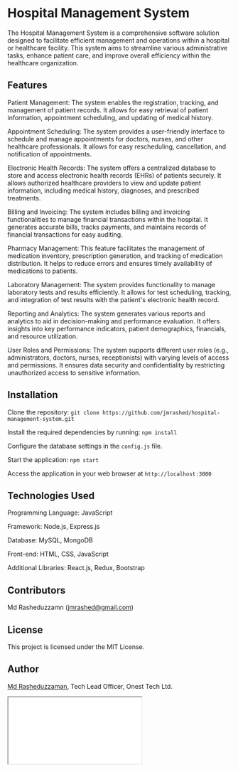 # Hospital Management System

The Hospital Management System is a comprehensive software solution designed to facilitate efficient management and operations within a hospital or healthcare facility. This system aims to streamline various administrative tasks, enhance patient care, and improve overall efficiency within the healthcare organization.

## Features

Patient Management: The system enables the registration, tracking, and management of patient records. It allows for easy retrieval of patient information, appointment scheduling, and updating of medical history.

Appointment Scheduling: The system provides a user-friendly interface to schedule and manage appointments for doctors, nurses, and other healthcare professionals. It allows for easy rescheduling, cancellation, and notification of appointments.

Electronic Health Records: The system offers a centralized database to store and access electronic health records (EHRs) of patients securely. It allows authorized healthcare providers to view and update patient information, including medical history, diagnoses, and prescribed treatments.

Billing and Invoicing: The system includes billing and invoicing functionalities to manage financial transactions within the hospital. It generates accurate bills, tracks payments, and maintains records of financial transactions for easy auditing.

Pharmacy Management: This feature facilitates the management of medication inventory, prescription generation, and tracking of medication distribution. It helps to reduce errors and ensures timely availability of medications to patients.

Laboratory Management: The system provides functionality to manage laboratory tests and results efficiently. It allows for test scheduling, tracking, and integration of test results with the patient's electronic health record.

Reporting and Analytics: The system generates various reports and analytics to aid in decision-making and performance evaluation. It offers insights into key performance indicators, patient demographics, financials, and resource utilization.

User Roles and Permissions: The system supports different user roles (e.g., administrators, doctors, nurses, receptionists) with varying levels of access and permissions. It ensures data security and confidentiality by restricting unauthorized access to sensitive information.

## Installation

Clone the repository: `git clone https://github.com/jmrashed/hospital-management-system.git`

Install the required dependencies by running: `npm install`

Configure the database settings in the `config.js` file.

Start the application: `npm start`

Access the application in your web browser at `http://localhost:3000`

## Technologies Used

Programming Language: JavaScript

Framework: Node.js, Express.js

Database: MySQL, MongoDB

Front-end: HTML, CSS, JavaScript

Additional Libraries: React.js, Redux, Bootstrap

## Contributors

Md Rasheduzzamn (jmrashed@gmail.com)

## License

This project is licensed under the MIT License.

## Author

[Md Rasheduzzaman](https://github.com/jmrashed), Tech Lead Officer, Onest Tech Ltd.

<iframe src="./projectBook/book/chapter.pdf">
